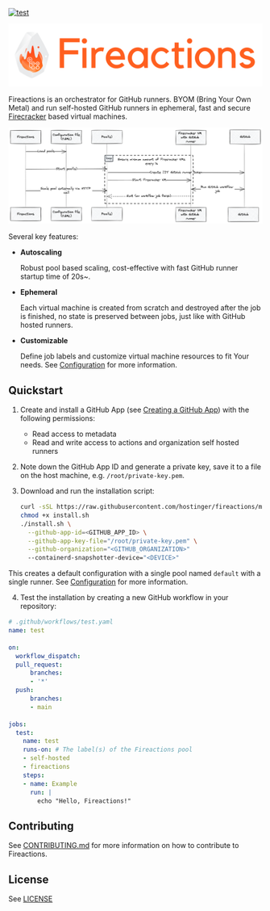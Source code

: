 [![test](https://github.com/hostinger/fireactions/actions/workflows/test.yaml/badge.svg?branch=main)](https://github.com/hostinger/fireactions/actions/workflows/test.yaml)

![Banner](docs/banner.png)

Fireactions is an orchestrator for GitHub runners. BYOM (Bring Your Own Metal) and run self-hosted GitHub runners in ephemeral, fast and secure [Firecracker](https://firecracker-microvm.github.io/) based virtual machines.

<!--
https://excalidraw.com/#json=GrJMj6LLYt39mgC0me7Di,C65TV9FhicnxNKgPeRhi3A
sequenceDiagram
    autonumber
    participant Fireactions
    participant Configuration file (YAML)
    participant Pool(s)
    participant Firecracker VM with GitHub runner
    participant GitHub

    Fireactions->>Configuration file (YAML): Load pools
    Fireactions->>Pool(s): Start pool(s)
    loop Ensure min amount of GitHub runners every 1s
        Pool(s)->>GitHub: Create JIT GitHub runner token
        Pool(s)->>Firecracker VM with GitHub runner: Start Firecracker VM
        Firecracker VM with GitHub runner->>GitHub: Run GitHub workflow job
        Firecracker VM with GitHub runner->>Pool(s): Exit (on workflow job finish)
    end
    GitHub->>Fireactions: Scale pool on workflow_job event
-->
![Architecture](docs/architecture.png)

Several key features:

- **Autoscaling**

  Robust pool based scaling, cost-effective with fast GitHub runner startup time of 20s~.

- **Ephemeral**

  Each virtual machine is created from scratch and destroyed after the job is finished, no state is preserved between jobs, just like with GitHub hosted runners.

- **Customizable**

  Define job labels and customize virtual machine resources to fit Your needs. See [Configuration](./docs/user-guide/configuration.md) for more information.

## Quickstart

1. Create and install a GitHub App (see [Creating a GitHub App](https://docs.github.com/en/developers/apps/creating-a-github-app)) with the following permissions:

    - Read access to metadata
    - Read and write access to actions and organization self hosted runners

2. Note down the GitHub App ID and generate a private key, save it to a file on the host machine, e.g. `/root/private-key.pem`.
3. Download and run the installation script:

    ```bash
    curl -sSL https://raw.githubusercontent.com/hostinger/fireactions/main/install.sh -o install.sh
    chmod +x install.sh
    ./install.sh \
      --github-app-id=<GITHUB_APP_ID> \
      --github-app-key-file="/root/private-key.pem" \
      --github-organization="<GITHUB_ORGANIZATION>"
      --containerd-snapshotter-device="<DEVICE>"
    ```

This creates a default configuration with a single pool named `default` with a single runner. See [Configuration](./docs/user-guide/configuration.md) for more information.

4. Test the installation by creating a new GitHub workflow in your repository:

```yaml
# .github/workflows/test.yaml
name: test

on:
  workflow_dispatch:
  pull_request:
      branches:
      - '*'
  push:
      branches:
      - main

jobs:
  test:
    name: test
    runs-on: # The label(s) of the Fireactions pool
    - self-hosted
    - fireactions
    steps:
    - name: Example
      run: |
        echo "Hello, Fireactions!"
```

## Contributing

See [CONTRIBUTING.md](CONTRIBUTING.md) for more information on how to contribute to Fireactions.

## License

See [LICENSE](LICENSE)
